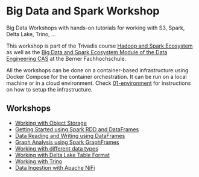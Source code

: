 # Big Data and Spark Workshop

Big Data Workshops with hands-on tutorials for working with S3, Spark, Delta Lake, Trino, ...

This workshop is part of the Trivadis course [Hadoop and Spark Ecosystem](https://www.trivadis.com/en/training/apache-hadoop-mapreduce-and-hadoop-ecosystem-bd-amh) as well as the [Big Data and Spark Ecosystem Module of the Data Engineering CAS](https://www.bfh.ch/ti/de/weiterbildung/cas/big-data/) at the Berner Fachhochschule.

All the workshops can be done on a container-based infrastructure using Docker Compose for the container orchestration. It can be run on a local machine or in a cloud environment. Check [01-environment](https://github.com/gschmutz/hadoop-workshop/tree/master/01-environment) for instructions on how to setup the infrastructure.

## Workshops

  * [Working with Object Storage](./02-object-storage)
  * [Getting Started using Spark RDD and DataFrames](./03-spark-getting-started)
  * [Data Reading and Writing using DataFrames](./04-spark-dataframe)
  * [Graph Analysis using Spark GraphFrames](./05-spark-graphframe)
  * [Working with different data types](./06-data-types)
  * [Working with Delta Lake Table Format](./07-spark-deltalake)
  * [Working with Trino](./08-sql-on-bigdata)
  * [Data Ingestion with Apache NiFi](./09-data-ingestion-with-nifi)

